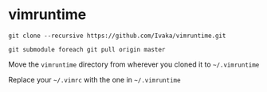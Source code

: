 # vimruntime
`git clone --recursive https://github.com/Ivaka/vimruntime.git`

`git submodule foreach git pull origin master`


Move the `vimruntime` directory from wherever you cloned it to `~/.vimruntime`

Replace your `~/.vimrc` with the one in `~/.vimruntime`
